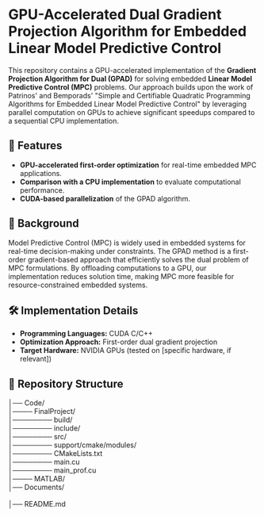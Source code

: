 # GPU-Accelerated Dual Gradient Projection Algorithm for Embedded Linear Model Predictive Control

This repository contains a GPU-accelerated implementation of the **Gradient Projection Algorithm for Dual (GPAD)** for solving embedded **Linear Model Predictive Control (MPC)** problems. Our approach builds upon the work of Patrinos' and Bemporads' "Simple and Certifiable Quadratic Programming Algorithms for Embedded Linear Model Predictive Control" by leveraging parallel computation on GPUs to achieve significant speedups compared to a sequential CPU implementation. 

## 🚀 Features
- **GPU-accelerated first-order optimization** for real-time embedded MPC applications.
- **Comparison with a CPU implementation** to evaluate computational performance.
- **CUDA-based parallelization** of the GPAD algorithm.

## 📖 Background
Model Predictive Control (MPC) is widely used in embedded systems for real-time decision-making under constraints. The GPAD method is a first-order gradient-based approach that efficiently solves the dual problem of MPC formulations. By offloading computations to a GPU, our implementation reduces solution time, making MPC more feasible for resource-constrained embedded systems.

## 🛠️ Implementation Details
- **Programming Languages:** CUDA C/C++
- **Optimization Approach:** First-order dual gradient projection
- **Target Hardware:** NVIDIA GPUs (tested on [specific hardware, if relevant])

## 📂 Repository Structure
│── Code/                 
│──── FinalProject/ <br>
│──────── build/ <br>
│──────── include/ <br>
│──────── src/ <br>
│──────── support/cmake/modules/ <br>
│──────── CMakeLists.txt <br>
│──────── main.cu        <br>
│──────── main_prof.cu   <br> 
│──── MATLAB/      <br> 
│── Documents/   <br>       
│── README.md     <br>         
